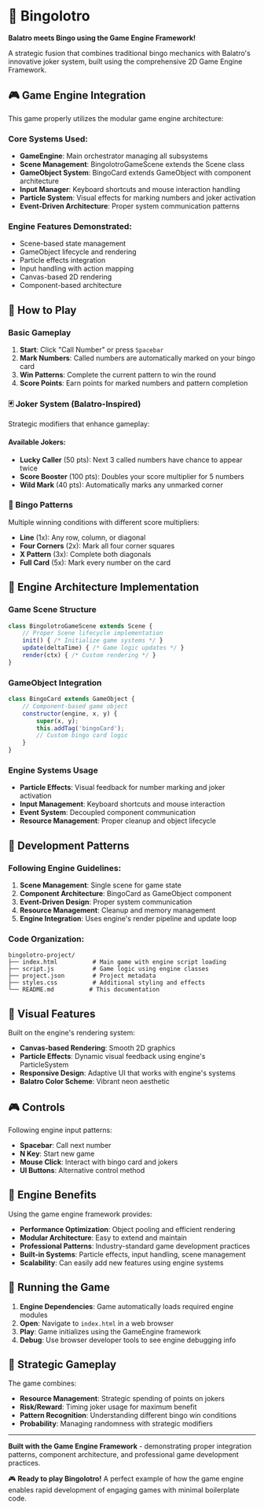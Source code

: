 # 🎲 Bingolotro

**Balatro meets Bingo using the Game Engine Framework!**

A strategic fusion that combines traditional bingo mechanics with Balatro's innovative joker system, built using the comprehensive 2D Game Engine Framework.

## 🎮 Game Engine Integration

This game properly utilizes the modular game engine architecture:

### Core Systems Used:
- **GameEngine**: Main orchestrator managing all subsystems
- **Scene Management**: BingolotroGameScene extends the Scene class
- **GameObject System**: BingoCard extends GameObject with component architecture
- **Input Manager**: Keyboard shortcuts and mouse interaction handling
- **Particle System**: Visual effects for marking numbers and joker activation
- **Event-Driven Architecture**: Proper system communication patterns

### Engine Features Demonstrated:
- Scene-based state management
- GameObject lifecycle and rendering
- Particle effects integration
- Input handling with action mapping
- Canvas-based 2D rendering
- Component-based architecture

## 🎯 How to Play

### Basic Gameplay
1. **Start**: Click "Call Number" or press `Spacebar`
2. **Mark Numbers**: Called numbers are automatically marked on your bingo card
3. **Win Patterns**: Complete the current pattern to win the round
4. **Score Points**: Earn points for marked numbers and pattern completion

### 🃏 Joker System (Balatro-Inspired)

Strategic modifiers that enhance gameplay:

#### Available Jokers:
- **Lucky Caller** (50 pts): Next 3 called numbers have chance to appear twice
- **Score Booster** (100 pts): Doubles your score multiplier for 5 numbers  
- **Wild Mark** (40 pts): Automatically marks any unmarked corner

### 🎯 Bingo Patterns

Multiple winning conditions with different score multipliers:
- **Line** (1x): Any row, column, or diagonal
- **Four Corners** (2x): Mark all four corner squares
- **X Pattern** (3x): Complete both diagonals
- **Full Card** (5x): Mark every number on the card

## 🔧 Engine Architecture Implementation

### Game Scene Structure
```javascript
class BingolotroGameScene extends Scene {
    // Proper Scene lifecycle implementation
    init() { /* Initialize game systems */ }
    update(deltaTime) { /* Game logic updates */ }  
    render(ctx) { /* Custom rendering */ }
}
```

### GameObject Integration
```javascript
class BingoCard extends GameObject {
    // Component-based game object
    constructor(engine, x, y) {
        super(x, y);
        this.addTag('bingoCard');
        // Custom bingo card logic
    }
}
```

### Engine Systems Usage
- **Particle Effects**: Visual feedback for number marking and joker activation
- **Input Management**: Keyboard shortcuts and mouse interaction
- **Event System**: Decoupled component communication
- **Resource Management**: Proper cleanup and object lifecycle

## 🚀 Development Patterns

### Following Engine Guidelines:
1. **Scene Management**: Single scene for game state
2. **Component Architecture**: BingoCard as GameObject component
3. **Event-Driven Design**: Proper system communication
4. **Resource Management**: Cleanup and memory management
5. **Engine Integration**: Uses engine's render pipeline and update loop

### Code Organization:
```
bingolotro-project/
├── index.html          # Main game with engine script loading
├── script.js           # Game logic using engine classes  
├── project.json        # Project metadata
├── styles.css          # Additional styling and effects
└── README.md          # This documentation
```

## 🎨 Visual Features

Built on the engine's rendering system:
- **Canvas-based Rendering**: Smooth 2D graphics
- **Particle Effects**: Dynamic visual feedback using engine's ParticleSystem
- **Responsive Design**: Adaptive UI that works with engine's systems
- **Balatro Color Scheme**: Vibrant neon aesthetic

## 🎮 Controls

Following engine input patterns:
- **Spacebar**: Call next number
- **N Key**: Start new game
- **Mouse Click**: Interact with bingo card and jokers
- **UI Buttons**: Alternative control method

## 🔄 Engine Benefits

Using the game engine framework provides:
- **Performance Optimization**: Object pooling and efficient rendering
- **Modular Architecture**: Easy to extend and maintain
- **Professional Patterns**: Industry-standard game development practices
- **Built-in Systems**: Particle effects, input handling, scene management
- **Scalability**: Can easily add new features using engine systems

## 🚀 Running the Game

1. **Engine Dependencies**: Game automatically loads required engine modules
2. **Open**: Navigate to `index.html` in a web browser
3. **Play**: Game initializes using the GameEngine framework
4. **Debug**: Use browser developer tools to see engine debugging info

## 🎯 Strategic Gameplay

The game combines:
- **Resource Management**: Strategic spending of points on jokers
- **Risk/Reward**: Timing joker usage for maximum benefit
- **Pattern Recognition**: Understanding different bingo win conditions
- **Probability**: Managing randomness with strategic modifiers

---

**Built with the Game Engine Framework** - demonstrating proper integration patterns, component architecture, and professional game development practices.

🎮 **Ready to play Bingolotro!** A perfect example of how the game engine enables rapid development of engaging games with minimal boilerplate code.